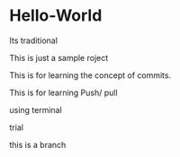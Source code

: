 # Hello-World
Its traditional

This is just a sample roject

This is for learning the concept of commits.

This is for learning Push/ pull

using terminal

trial

this is a branch
